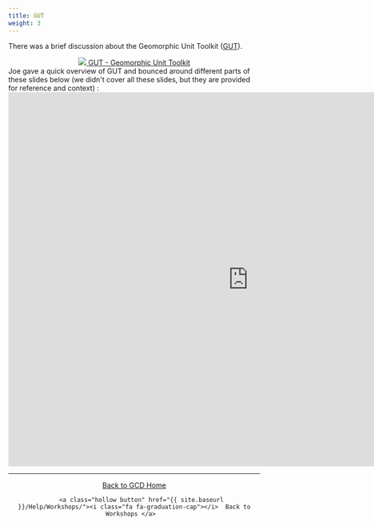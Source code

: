```yaml
---
title: GUT 
weight: 3
---
```

There was a brief discussion about the Geomorphic Unit Toolkit ([GUT](https://riverscapes.github.io/pyGUT/)). 


<div align="center">
    <a class=" button" href="https://riverscapes.github.io/pyGUT/"><img src="{{ site.baseurl }}/assets/images/workshops/GUT_32.png">   GUT - Geomorphic Unit Toolkit </a>  
</div>
Joe gave a quick overview of GUT and bounced around different parts of these slides below (we didn't cover all these slides, but they are provided for reference and context) :

<iframe src="https://docs.google.com/presentation/d/e/2PACX-1vSXH9-9mXPV0BBGu8e7b0XDOlbCLhzEjFeJ6NTYtp0_vYExF3fS7ZQZywHliDaBguU9EsRsyTfn29hb/embed?start=false&loop=false&delayms=3000" frameborder="0" width="960" height="749" allowfullscreen="true" mozallowfullscreen="true" webkitallowfullscreen="true"></iframe>


------
<div align="center">
    <a class="hollow button" href="{{ site.baseurl }}/"><i class="fa fa-chevron-circle-left"></i>  Back to GCD Home </a>  
    
        <a class="hollow button" href="{{ site.baseurl }}/Help/Workshops/"><i class="fa fa-graduation-cap"></i>  Back to Workshops </a>  
</div>